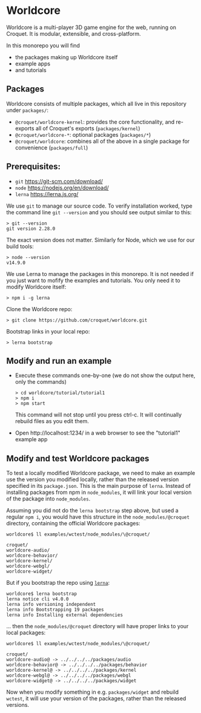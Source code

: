# Worldcore

Worldcore is a multi-player 3D game engine for the web, running on Croquet. It is modular, extensible, and cross-platform.

In this monorepo you will find

* the packages making up Worldcore itself
* example apps
* and tutorials

## Packages

Worldcore consists of multiple packages, which all live in this repository under `packages/`:

* `@croquet/worldcore-kernel`: provides the core  functionality, and re-exports all of Croquet's exports (`packages/kernel`)
* `@croquet/worldcore-*`: optional packages (`packages/*`)
* `@croquet/worldcore`: combines all of the above in a single package for convenience (`packages/full`)

## Prerequisites:

* `git` https://git-scm.com/download/
* `node` https://nodejs.org/en/download/
* `lerna` https://lerna.js.org/

We use `git` to manage our source code. To verify installation worked, type the command line `git --version` and you should see output similar to this:

    > git --version
    git version 2.28.0

The exact version does not matter. Similarly for Node, which we use for our build tools:

    > node --version
    v14.9.0

We use Lerna to manage the packages in this monorepo.
It is not needed if you just want to mofify the examples and tutorials.
You only need it to modify Worldcore itself:

    > npm i -g lerna

Clone the Worldcore repo:

    > git clone https://github.com/croquet/worldcore.git

Bootstrap links in your local repo:

    > lerna bootstrap

## Modify and run an example

* Execute these commands one-by-one (we do not show the output here, only the commands)

      > cd worldcore/tutorial/tutorial1
      > npm i
      > npm start

  This command will not stop until you press ctrl-c. It will continually rebuild files as you edit them.

* Open http://localhost:1234/ in a web browser to see the "tutorial1" example app

## Modify and test Worldcore packages

To test a locally modified Worldcore package, we need to make an example use the version you modified locally, rather than the released version specified in its `package.json`. This is the main purpose of `lerna`. Instead of installing packages from npm in `node_modules`, it will link your local version of the package into `node_modules`.

Assuming you did not do the `lerna bootstrap` step above, but used a regular `npm i`, you would have this structure in the `node_modules/@croquet` directory, containing the official Worldcore packages:

    worldcore$ ll examples/wctest/node_modules/\@croquet/

    croquet/
    worldcore-audio/
    worldcore-behavior/
    worldcore-kernel/
    worldcore-webgl/
    worldcore-widget/

But if you bootstrap the repo using [`lerna`](https://lerna.js.org):

    worldcore$ lerna bootstrap
    lerna notice cli v4.0.0
    lerna info versioning independent
    lerna info Bootstrapping 19 packages
    lerna info Installing external dependencies

... then the `node_modules/@croquet` directory will have proper links to your local packages:

    worldcore$ ll examples/wctest/node_modules/\@croquet/

    croquet/
    worldcore-audio@ -> ../../../../packages/audio
    worldcore-behavior@ -> ../../../../packages/behavior
    worldcore-kernel@ -> ../../../../packages/kernel
    worldcore-webgl@ -> ../../../../packages/webgl
    worldcore-widget@ -> ../../../../packages/widget

Now when you modify something in e.g. `packages/widget` and rebuild `wctest`, it will use your version of the packages, rather than the released versions.
